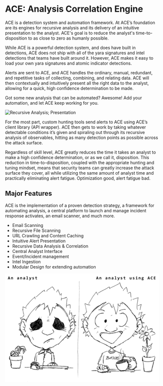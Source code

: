 ACE: Analysis Correlation Engine
================================

ACE is a detection system and automation framework. At ACE’s foundation
are its engines for recursive analysis and its delivery of an intuitive
presentation to the analyst. ACE's goal is to reduce the analyst's
time-to-disposition to as close to zero as humanly possible.

While ACE is a powerful detection system, and does have built in
detections, ACE does not ship with all of the yara signatures and intel
detections that teams have built around it. However, ACE makes it easy
to load your own yara signatures and atomic indicator detections.

Alerts are sent to ACE, and ACE handles the ordinary, manual, redundant,
and repetitive tasks of collecting, combining, and relating data. ACE
will then contextually and intuitively present all the right data to the
analyst, allowing for a quick, high confidence determination to be made.

Got some new analysis that can be automated? Awesome! Add your
automation, and let ACE keep working for you.

![Recursive Analysis;
Presentation](assets/images/recursive-analysis-and-contextual-presentation.png)

For the most part, custom hunting tools send alerts to ACE using ACE’s
client library (API wrapper). ACE then gets to work by taking whatever
detectable conditions it’s given and spiraling out through its recursive
analysis of observables, hitting as many detection points as possible
across the attack surface.

Regardless of skill level, ACE greatly reduces the time it takes an
analyst to make a high confidence determination, or as we call it,
disposition. This reduction in time-to-disposition, coupled with the
appropriate hunting and tuning mindset, means that security teams can
greatly increase the attack surface they cover, all while utilizing the
same amount of analyst time and practically eliminating alert fatigue.
Optimization good, alert fatigue bad.

Major Features
--------------

ACE is the implementation of a proven detection strategy, a framework
for automating analysis, a central platform to launch and manage
incident response activates, an email scanner, and much more.

-   Email Scanning
-   Recursive File Scanning
-   URL Crawling and Content Caching
-   Intuitive Alert Presentation
-   Recursive Data Analysis & Correlation
-   Central Analyst Interface
-   Event/Incident management
-   Intel Ingestion
-   Modular Design for extending automation

![image](assets/images/analyst_on_ace.png)

